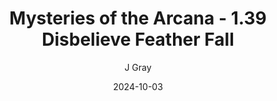 ---
title: 'Mysteries of the Arcana - 1.39 Disbelieve Feather Fall'
alt: 'Mysteries of the Arcana'
date: '2024-10-03'
author: 'J Gray'
artist: 'Keira'
---